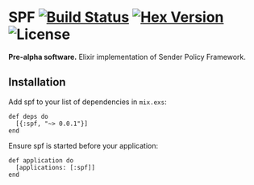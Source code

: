 # SPF [![Build Status]][build-link] [![Hex Version]][version-link] ![License]

**Pre-alpha software.** Elixir implementation of Sender Policy Framework.

## Installation

Add spf to your list of dependencies in `mix.exs`:

```
def deps do
  [{:spf, "~> 0.0.1"}]
end
```

Ensure spf is started before your application:

```
def application do
  [applications: [:spf]]
end
```

 [Build Status]:https://api.travis-ci.org/hex-sh/spf.svg?branch=master
 [Hex Version]:https://img.shields.io/hexpm/v/spf.svg?label=hex%20version
 [License]:https://img.shields.io/hexpm/l/spf.svg
 [build-link]:https://travis-ci.org/hex-sh/spf
 [version-link]:https://hex.pm/packages/spf
